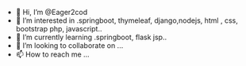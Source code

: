 - 👋 Hi, I’m @Eager2cod
- 👀 I’m interested in .springboot, thymeleaf, django,nodejs, html , css, bootstrap php, javascript..
- 🌱 I’m currently learning .springboot, flask jsp..
- 💞️ I’m looking to collaborate on ...
- 📫 How to reach me ...

<!---
Eager2cod/Eager2cod is a ✨ special ✨ repository because its `README.md` (this file) appears on your GitHub profile.
You can click the Preview link to take a look at your changes.
--->
